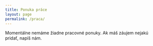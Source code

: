 ```yaml
---
title: Ponuka práce
layout: page
permalink: /praca/
---
```


Momentálne nemáme žiadne pracovné ponuky. Ak máš záujem nejakú pridať, napíš nám.
